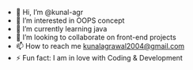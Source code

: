 - 👋 Hi, I’m @kunal-agr
- 👀 I’m interested in OOPS concept
- 🌱 I’m currently learning java
- 💞️ I’m looking to collaborate on front-end projects
- 📫 How to reach me kunalagrawal2004@gmail.com
- ⚡ Fun fact: I am in love with Coding & Development

<!---
kunal-agr/kunal-agr is a ✨ special ✨ repository because its `README.md` (this file) appears on your GitHub profile.
You can click the Preview link to take a look at your changes.
--->
